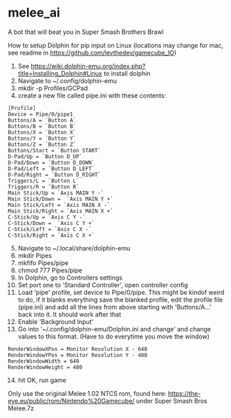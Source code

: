 # melee_ai
A bot that will beat you in Super Smash Brothers Brawl

How to setup Dolphin for pip input on Linux (locations may change for mac, see readme in https://github.com/levthedev/gamecube_IO)
1. See https://wiki.dolphin-emu.org/index.php?title=Installing_Dolphin#Linux to install dolphin
2. Navigate to ~/.config/dolphin-emu
3. mkdir -p Profiles/GCPad
4. create a new file called pipe.ini with these contents:

~~~
[Profile]
Device = Pipe/0/pipe1
Buttons/A = `Button A`
Buttons/B = `Button B`
Buttons/X = `Button X`
Buttons/Y = `Button Y`
Buttons/Z = `Button Z`
Buttons/Start = `Button START`
D-Pad/Up = `Button D_UP`
D-Pad/Down = `Button D_DOWN`
D-Pad/Left = `Button D_LEFT`
D-Pad/Right = `Button D_RIGHT`
Triggers/L = `Button L`
Triggers/R = `Button R`
Main Stick/Up = `Axis MAIN Y -`
Main Stick/Down =  `Axis MAIN Y +`
Main Stick/Left = `Axis MAIN X -`
Main Stick/Right = `Axis MAIN X +`
C-Stick/Up = `Axis C Y -`
C-Stick/Down =  `Axis C Y +`
C-Stick/Left = `Axis C X -`
C-Stick/Right = `Axis C X +`
~~~


5. Navigate to ~/.local/share/dolphin-emu
6. mkdir Pipes
7. mkfifo Pipes/pipe
8. chmod 777 Pipes/pipe
9. In Dolphin, go to Controllers settings
10. Set port one to 'Standard Controller', open controller config
11. Load 'pipe' profile, set device to Pipe/0/pipe. This might be kindof weird to do, if it blanks everything save the blanked profile, edit the profile file (pipe.ini) and add all the lines from above starting with 'Buttons/A...' back into it. It should work after that
12. Enable 'Background Input'
13. Go into '~/.config/dolphin-emu/Dolphin.ini and change' and change values to this format. (Have to do everytime you move the window)
~~~
RenderWindowXPos = Monitor Resolution X - 640
RenderWindowYPos = Monitor Resolution Y - 480
RenderWindowWidth = 640
RenderWindowHeight = 480
~~~
14. hit OK, run game

Only use the original Melee 1.02 NTCS rom, found here: https://the-eye.eu/public/rom/Nintendo%20Gamecube/
under Super Smash Bros Melee.7z
